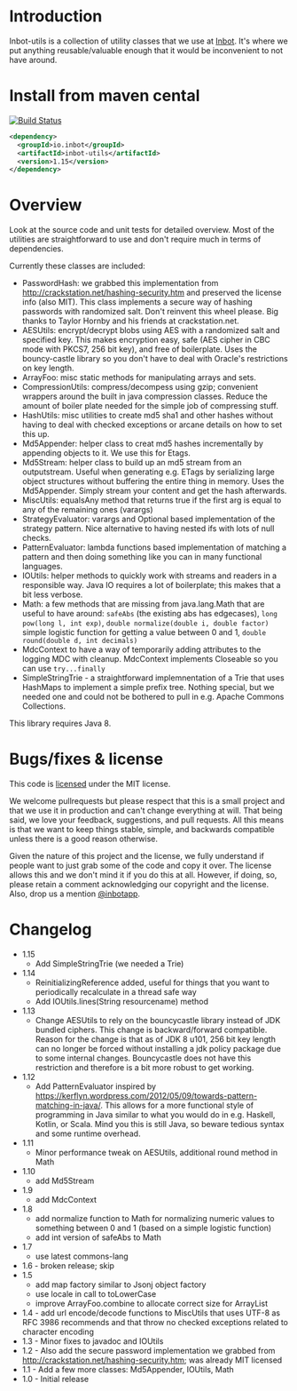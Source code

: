 # Introduction

Inbot-utils is a collection of utility classes that we use at [Inbot](http://inbot.io). It's where we put anything reusable/valuable enough that it would be inconvenient to not have around.

# Install from maven cental

[![Build Status](https://travis-ci.org/Inbot/inbot-utils.svg?branch=master)](https://travis-ci.org/Inbot/inbot-utils)

```xml
<dependency>
  <groupId>io.inbot</groupId>
  <artifactId>inbot-utils</artifactId>
  <version>1.15</version>
</dependency>
```

# Overview

Look at the source code and unit tests for detailed overview. Most of the utilities are straightforward to use and don't require much in terms of dependencies.

Currently these classes are included:

- PasswordHash: we grabbed this implementation from http://crackstation.net/hashing-security.htm and preserved the license info (also MIT). This class implements a secure way of hashing passwords with randomized salt. Don't reinvent this wheel please. Big thanks to Taylor Hornby and his friends at crackstation.net.
- AESUtils: encrypt/decrypt blobs using AES with a randomized salt and specified key. This makes encryption easy, safe (AES cipher in CBC mode with PKCS7, 256 bit key), and free of boilerplate. Uses the bouncy-castle library so you don't have to deal with Oracle's restrictions on key length.
- ArrayFoo: misc static methods for manipulating arrays and sets.
- CompressionUtils: compress/decompess using gzip; convenient wrappers around the built in java compression classes. Reduce the amount of boiler plate needed for the simple job of compressing stuff.
- HashUtils: misc utilities to create md5 sha1 and other hashes without having to deal with checked exceptions or arcane details on how to set this up. 
- Md5Appender: helper class to creat md5 hashes incrementally by appending objects to it. We use this for Etags.
- Md5Stream: helper class to build up an md5 stream from an outputstream. Useful when generating e.g. ETags by serializing large object structures without buffering the entire thing in memory. Uses the Md5Appender. Simply stream your content and get the hash afterwards.
- MiscUtils: equalsAny method that returns true if the first arg is equal to any of the remaining ones (varargs)
- StrategyEvaluator: varargs and Optional based implementation of the strategy pattern. Nice alternative to having nested ifs with lots of null checks.
- PatternEvaluator: lambda functions based implementation of matching a pattern and then doing something like you can in many functional languages.
- IOUtils: helper methods to quickly work with streams and readers in a responsible way. Java IO requires a lot of boilerplate; this makes that a bit less verbose.
- Math: a few methods that are missing from java.lang.Math that are useful to have around: `safeAbs` (the existing abs has edgecases), `long pow(long l, int exp)`, `double normalize(double i, double factor)` simple logistic function for getting a value between 0 and 1, `double round(double d, int decimals)`
- MdcContext to have a way of temporarily adding attributes to the logging MDC with cleanup. MdcContext implements Closeable so you can use `try...finally`
- SimpleStringTrie - a straightforward implemnentation of a Trie that uses HashMaps to implement a simple prefix tree. Nothing special, but we needed one and could not be bothered to pull in e.g. Apache Commons Collections.


This library requires Java 8.

# Bugs/fixes & license

This code is [licensed](https://github.com/Inbot/inbot-utils/blob/master/LICENSE) under the MIT license.

We welcome pullrequests but please respect that this is a small project and that we use it in production and can't change everything at will. That being said, we love your feedback, suggestions, and pull requests. All this means is that we want to keep things stable, simple, and backwards compatible unless there is a good reason otherwise.

Given the nature of this project and the license, we fully understand if people want to just grab some of the code and copy it over. The license allows this and we don't mind it if you do this at all. However, if doing, so, please retain a comment acknowledging our copyright and the license. Also, drop us a mention [@inbotapp](https://twitter.com/inbotapp).


# Changelog
- 1.15
  - Add SimpleStringTrie (we needed a Trie)
- 1.14
  - ReinitializingReference added, useful for things that you want to periodically recalculate in a thread safe way
  - Add IOUtils.lines(String resourcename) method
- 1.13
  - Change AESUtils to rely on the bouncycastle library instead of JDK bundled ciphers. This change is backward/forward compatible. Reason for the change is that as of JDK 8 u101, 256 bit key length can no longer be forced without installing a jdk policy package due to some internal changes. Bouncycastle does not have this restriction and therefore is a bit more robust to get working.
- 1.12
  - Add PatternEvaluator inspired by https://kerflyn.wordpress.com/2012/05/09/towards-pattern-matching-in-java/. This allows for a more functional style of programming in Java similar to what you would do in e.g. Haskell, Kotlin, or Scala. Mind you this is still Java, so beware tedious syntax and some runtime overhead.
- 1.11
  - Minor performance tweak on AESUtils, additional round method in Math
- 1.10
  - add Md5Stream
- 1.9
  - add MdcContext
- 1.8
  - add normalize function to Math for normalizing numeric values to something between 0 and 1 (based on a simple logistic function)
  - add int version of safeAbs to Math
- 1.7
   - use latest commons-lang
- 1.6 - broken release; skip
- 1.5
   - add map factory similar to Jsonj object factory
   - use locale in call to toLowerCase
   - improve ArrayFoo.combine to allocate correct size for ArrayList
- 1.4 - add url encode/decode functions to MiscUtils that uses UTF-8 as RFC 3986 recommends and that throw no checked exceptions related to character encoding
- 1.3 - Minor fixes to javadoc and IOUtils
- 1.2 - Also add the secure password implementation we grabbed from http://crackstation.net/hashing-security.htm; was already MIT licensed
- 1.1 - Add a few more classes: Md5Appender, IOUtils, Math
- 1.0 - Initial release
